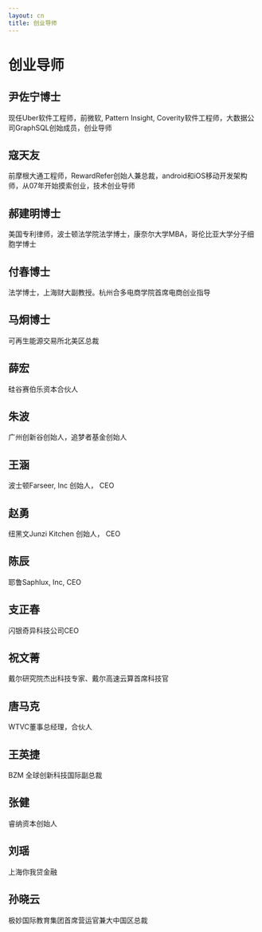```yaml
---
layout: cn
title: 创业导师
---
```

# 创业导师

## 尹佐宁博士
现任Uber软件工程师，前微软, Pattern Insight, Coverity软件工程师，大数据公司GraphSQL创始成员，创业导师

## 寇天友 
前摩根大通工程师，RewardRefer创始人兼总裁，android和iOS移动开发架构师，从07年开始摸索创业，技术创业导师

## 郝建明博士
美国专利律师，波士顿法学院法学博士，康奈尔大学MBA，哥伦比亚大学分子细胞学博士 

## 付春博士
法学博士，上海财大副教授。杭州合多电商学院首席电商创业指导

## 马炯博士
可再生能源交易所北美区总裁

## 薛宏
硅谷赛伯乐资本合伙人

## 朱波
广州创新谷创始人，追梦者基金创始人

## 王涵
波士顿Farseer, Inc 创始人， CEO

## 赵勇
纽黑文Junzi Kitchen 创始人， CEO 

## 陈辰
耶鲁Saphlux, Inc, CEO 

## 支正春
闪银奇异科技公司CEO

## 祝文菁
戴尔研究院杰出科技专家、戴尔高速云算首席科技官

## 唐马克
WTVC董事总经理，合伙人

## 王英捷
BZM 全球创新科技国际副总裁

## 张健
睿纳资本创始人

## 刘瑶 
上海你我贷金融

## 孙晓云
极妙国际教育集团首席营运官兼大中国区总裁
